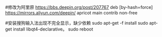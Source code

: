 #修改为阿里原
https://bbs.deepin.org/post/207767
deb [by-hash=force] https://mirrors.aliyun.com/deepin/ apricot main contrib non-free


#安装搜狗输入法出现不完全显示，缺少依赖
sudo apt-get -f install 
sudo apt-get install libqt4-declarative。
sudo reboot
